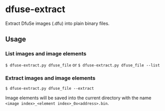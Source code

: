 # dfuse-extract
Extract DfuSe images (.dfu) into plain binary files.

## Usage
### List images and image elements
`$ dfuse-extract.py dfuse_file` or `$ dfuse-extract.py dfuse_file --list`

### Extract images and image elements
`$ dfuse-extract.py dfuse_file --extract`

Image elements will be saved into the current directory with the name `<image index>_<element index>_0x<address>.bin`.
